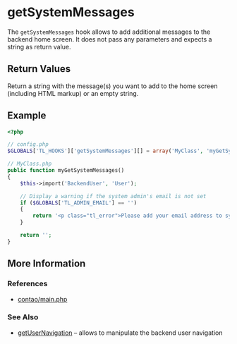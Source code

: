 # getSystemMessages


The `getSystemMessages` hook allows to add additional messages to the backend home screen. It does not pass any parameters and expects a string as return value.


## Return Values 

Return a string with the message(s) you want to add to the home screen (including HTML markup) or an empty string.


## Example 

```php
<?php

// config.php
$GLOBALS['TL_HOOKS']['getSystemMessages'][] = array('MyClass', 'myGetSystemMessages');

// MyClass.php
public function myGetSystemMessages()
{
	$this->import('BackendUser', 'User');

	// Display a warning if the system admin's email is not set
	if ($GLOBALS['TL_ADMIN_EMAIL'] == '')
	{
		return '<p class="tl_error">Please add your email address to system settings.';
	}

	return '';
}
```


## More Information


### References

- [contao/main.php](https://github.com/contao/core/blob/2.11.7/contao/main.php#L137)


### See Also

- [getUserNavigation](getUserNavigation.md) – allows to manipulate the backend user navigation
